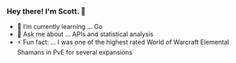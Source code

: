 ### Hey there! I'm Scott. 👋

- 🌱 I’m currently learning ... Go
- 💬 Ask me about ... APIs and statistical analysis
- ⚡ Fun fact: ... I was one of the highest rated World of Warcraft Elemental Shamans in PvE for several expansions

<!--
**scottjohnson623/scottjohnson623** is a ✨ _special_ ✨ repository because its `README.md` (this file) appears on your GitHub profile.

Here are some ideas to get you started:

- 👯 I’m looking to collaborate on ...
- 🤔 I’m looking for help with ...
- 📫 How to reach me: ...
- 😄 Pronouns: ...
-->
